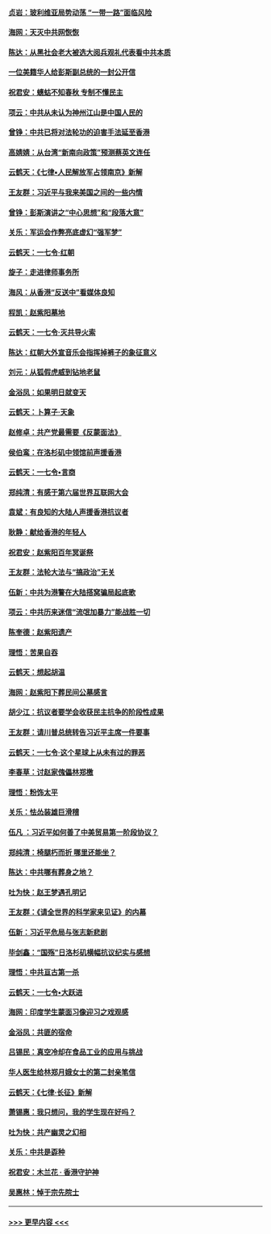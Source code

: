 #### [贞岩：玻利维亚局势动荡 “一带一路”面临风险](../pages/nsc993/n11619480.md?t=10291722) 
#### [海网：天灭中共网恢恢](../pages/nsc993/n11618261.md?t=10291722) 
#### [陈达：从黑社会老大被选大阅兵观礼代表看中共本质](../pages/nsc993/n11618229.md?t=10291722) 
#### [一位美籍华人给彭斯副总统的一封公开信](../pages/nsc993/n11616906.md?t=10291722) 
#### [祝君安：蟪蛄不知春秋  专制不懂民主](../pages/nsc993/n11616882.md?t=10291722) 
#### [项云：中共从未认为神州江山是中国人民的](../pages/nsc993/n11616763.md?t=10291722) 
#### [曾铮：中共已将对法轮功的迫害手法延至香港](../pages/nsc993/n11616561.md?t=10291722) 
#### [高婧婧：从台湾“新南向政策”预测蔡英文连任](../pages/nsc993/n11616518.md?t=10291722) 
#### [云鹤天：《七律▪人民解放军占领南京》新解](../pages/nsc993/n11616490.md?t=10291722) 
#### [王友群：习近平与我来美国之间的一些内情](../pages/nsc993/n11615052.md?t=10291722) 
#### [曾铮：彭斯演讲之“中心思想”和“段落大意”](../pages/nsc993/n11615020.md?t=10291722) 
#### [关乐：军运会作弊亮底虚幻“强军梦”](../pages/nsc993/n11615008.md?t=10291722) 
#### [云鹤天：一七令‧红朝](../pages/nsc993/n11615000.md?t=10291722) 
#### [旋子：走进律师事务所](../pages/nsc993/n11614894.md?t=10291722) 
#### [海风：从香港“反送中”看媒体良知](../pages/nsc993/n11614480.md?t=10291722) 
#### [程凯：赵紫阳墓地](../pages/nsc993/n11614464.md?t=10291722) 
#### [云鹤天：一七令‧灭共导火索](../pages/nsc993/n11613471.md?t=10291722) 
#### [陈达：红朝大外宣音乐会指挥掉裤子的象征意义](../pages/nsc993/n11613456.md?t=10291722) 
#### [刘元：从狐假虎威到钻地老鼠](../pages/nsc993/n11612832.md?t=10291722) 
#### [金浴凤：如果明日就变天](../pages/nsc993/n11611135.md?t=10291722) 
#### [云鹤天：卜算子‧天象](../pages/nsc993/n11609023.md?t=10291722) 
#### [赵修卓：共产党最需要《反蒙面法》](../pages/nsc993/n11608006.md?t=10291722) 
#### [侯伯鸾：在洛杉矶中领馆前声援香港](../pages/nsc993/n11607802.md?t=10291722) 
#### [云鹤天：一七令•言商](../pages/nsc993/n11606248.md?t=10291722) 
#### [郑纯清：有感于第六届世界互联网大会](../pages/nsc993/n11604718.md?t=10291722) 
#### [袁斌：有良知的大陆人声援香港抗议者](../pages/nsc993/n11603673.md?t=10291722) 
#### [耿静：献给香港的年轻人](../pages/nsc993/n11602462.md?t=10291722) 
#### [祝君安：赵紫阳百年冥诞祭](../pages/nsc993/n11601386.md?t=10291722) 
#### [王友群：法轮大法与“搞政治”无关](../pages/nsc993/n11601658.md?t=10291722) 
#### [伍新：中共为港警在大陆搭窝骗局起底歌](../pages/nsc993/n11601536.md?t=10291722) 
#### [项云：中共历来迷信“流氓加暴力”能战胜一切](../pages/nsc993/n11601496.md?t=10291722) 
#### [陈奎德：赵紫阳遗产](../pages/nsc993/n11601444.md?t=10291722) 
#### [理悟：苦果自吞](../pages/nsc993/n11601385.md?t=10291722) 
#### [云鹤天：想起胡温](../pages/nsc993/n11600033.md?t=10291722) 
#### [海网：赵紫阳下葬民间公墓感言](../pages/nsc993/n11600021.md?t=10291722) 
#### [胡少江：抗议者要学会收获民主抗争的阶段性成果](../pages/nsc993/n11599626.md?t=10291722) 
#### [王友群：请川普总统转告习近平主席一件要事](../pages/nsc993/n11599533.md?t=10291722) 
#### [云鹤天：一七令‧这个星球上从未有过的罪恶](../pages/nsc993/n11598881.md?t=10291722) 
#### [李春草：讨赵家傀儡林郑檄](../pages/nsc993/n11598789.md?t=10291722) 
#### [理悟：粉饰太平](../pages/nsc993/n11598776.md?t=10291722) 
#### [关乐：怯怂装雄巨滑稽](../pages/nsc993/n11598767.md?t=10291722) 
#### [伍凡 ：习近平如何善了中美贸易第一阶段协议？](../pages/nsc993/n11596305.md?t=10291722) 
#### [郑纯清：椅腿朽而折 哪里还能坐？](../pages/nsc993/n11596273.md?t=10291722) 
#### [陈达：中共哪有葬身之地？](../pages/nsc993/n11596253.md?t=10291722) 
#### [吐为快：赵王梦遇孔明记](../pages/nsc993/n11596208.md?t=10291722) 
#### [王友群：《请全世界的科学家来见证》的内幕](../pages/nsc993/n11594091.md?t=10291722) 
#### [伍新：习近平危局与张志新悲剧](../pages/nsc993/n11594089.md?t=10291722) 
#### [毕剑鑫：“国殇”日洛杉矶横幅抗议纪实与感想](../pages/nsc993/n11591301.md?t=10291722) 
#### [理悟：中共亘古第一杀](../pages/nsc993/n11590734.md?t=10291722) 
#### [云鹤天：一七令•大跃进](../pages/nsc993/n11590699.md?t=10291722) 
#### [海网：印度学生蒙面习像迎习之戏观感](../pages/nsc993/n11590675.md?t=10291722) 
#### [金浴凤：共匪的宿命](../pages/nsc993/n11586383.md?t=10291722) 
#### [吕锡民：真空冷却在食品工业的应用与挑战](../pages/nsc993/n11585819.md?t=10291722) 
#### [华人医生给林郑月娥女士的第二封亲笔信](../pages/nsc993/n11585124.md?t=10291722) 
#### [云鹤天：《七律·长征》新解](../pages/nsc993/n11584578.md?t=10291722) 
#### [萧锡惠：我只想问，我的学生现在好吗？](../pages/nsc993/n11583828.md?t=10291722) 
#### [吐为快：共产幽灵之幻相](../pages/nsc993/n11583224.md?t=10291722) 
#### [关乐：中共是孬种](../pages/nsc993/n11582099.md?t=10291722) 
#### [祝君安：木兰花 · 香港守护神](../pages/nsc993/n11581782.md?t=10291722) 
#### [吴惠林：悼于宗先院士](../pages/nsc993/n11580283.md?t=10291722) 

----
#### [ >>> 更早内容 <<< ](../indexes/nsc993-earlier.md)
